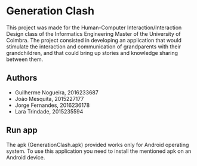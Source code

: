 # Generation Clash

This project was made for the Human-Computer Interaction/Interaction Design class of the Informatics Engineering Master of the University of Coimbra.
The project consisted in developing an application that would stimulate the interaction and communication of grandparents with their grandchildren, and that could bring up stories and knowledge sharing between them.

## Authors

* Guilherme Nogueira, 2016233687
* João Mesquita, 2015227177
* Jorge Fernandes, 2016236178
* Lara Trindade, 2015235594


## Run app
The apk (GenerationClash.apk) provided works only for Android operating system. To use this application you need to install the mentioned apk on an Android device.
